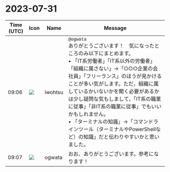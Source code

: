 # 2023-07-31

|Time (UTC)|Icon|Name|Message|
|---|---|---|---|
|09:06|![](https://secure.gravatar.com/avatar/6a1342affe7c337c61db338b633abef3.jpg?s=72&d=https%3A%2F%2Fa.slack-edge.com%2Fdf10d%2Fimg%2Favatars%2Fava_0024-72.png)|lwohtsu|`@ogwata`<br>ありがとうございます！　気になったところのみ以下にまとめます。<br>• 「IT系労働者」「IT系以外の労働者」「組織に属さない」→「○○○企業の会社員」「フリーランス」のほうが見かけることが多い気がします。ただ，組織に属しているかいないかを聞く必要があるかは少し疑問な気もしまして，「IT系の職業に従事」「非IT系の職業に従事」でもいいかもしれません。<br>• 「ターミナルの知識」→「コマンドラインツール（ターミナルやPowerShellなど）の知識」だと伝わりやすいかと思いました。|
|09:07|![](https://avatars.slack-edge.com/2019-11-22/845042642576_070441337abaca9fb7b3_72.png)|ogwata|おお、ありがとうございます。参考になります！|
